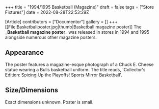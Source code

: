 +++
title = "1994/1995 Basketball (Magazine)"
draft = false
tags = ["Store Fixtures"]
date = 2022-08-28T22:53:29Z

[Article]
contributors = ["Documentor"]
gallery = []
+++
[[File:Basketballposter.jpg|thumb|Basketball magazine poster]]
The **_Basketball magazine poster**_ was released in stores in 1994 and 1995 alongside numerous other magazine posters.

## Appearance ##
The poster features a magazine-esque photograph of a Chuck E. Cheese statue wearing a Bulls basketball uniform. The title reads, 'Collector's Edition: Spicing Up the Playoffs! Sports Mirror Basketball'.

## Size/Dimensions ##
Exact dimensions unknown. Poster is small.